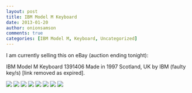 ```yaml
---
layout: post
title: IBM Model M Keyboard
date: 2013-01-20
author: onionsamson
comments: true
categories: [IBM Model M, Keyboard, Uncategorized]
---
```

<p class="" style="white-space:pre-wrap;">I am currently selling this on eBay (auction ending tonight):</p><p class="" style="white-space:pre-wrap;">IBM Model M Keyboard 1391406 Made in 1997 Scotland, UK by IBM (faulty key/s) [link removed as expired].</p><p class="" style="white-space:pre-wrap;"></p>

<div class="image-gallery-wrapper">

  
   <img src="http://onionsamson.files.wordpress.com/2013/01/25683-img_1147.jpg" />
  

  
   <img src="http://onionsamson.files.wordpress.com/2013/01/abc68-img_1148.jpg" />
  

  
   <img src="http://onionsamson.files.wordpress.com/2013/01/715ba-img_1149.jpg" />
  

  
   <img src="http://onionsamson.files.wordpress.com/2013/01/1fcbc-img_1150.jpg" />
  

  
   <img src="http://onionsamson.files.wordpress.com/2013/01/2ca6f-img_1151.jpg" />
  

  
   <img src="http://onionsamson.files.wordpress.com/2013/01/7df7b-img_1152.jpg" />
  

  
   <img src="http://onionsamson.files.wordpress.com/2013/01/35b40-img_1153.jpg" />
  

  
   <img src="http://onionsamson.files.wordpress.com/2013/01/782bc-img_1154.jpg" />
  

</div>
